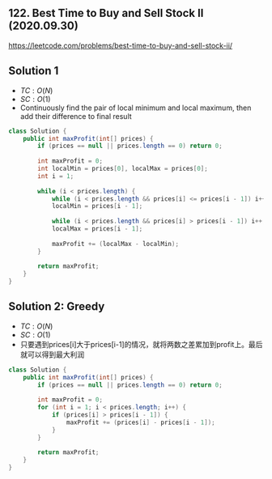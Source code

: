 ## 122. Best Time to Buy and Sell Stock II (2020.09.30)

https://leetcode.com/problems/best-time-to-buy-and-sell-stock-ii/

## Solution 1

- $TC:O(N)$
- $SC:O(1)$
- Continuously find the pair of local minimum and local maximum, then add their difference to final result

```java
class Solution {
    public int maxProfit(int[] prices) {
        if (prices == null || prices.length == 0) return 0;
        
        int maxProfit = 0;
        int localMin = prices[0], localMax = prices[0];
        int i = 1;
        
        while (i < prices.length) {
            while (i < prices.length && prices[i] <= prices[i - 1]) i++;
            localMin = prices[i - 1];
            
            while (i < prices.length && prices[i] > prices[i - 1]) i++;
            localMax = prices[i - 1];
            
            maxProfit += (localMax - localMin);
        }
        
        return maxProfit;
    }
}
```

## Solution 2: Greedy

- $TC:O(N)$
- $SC:O(1)$
- 只要遇到prices[i]大于prices[i-1]的情况，就将两数之差累加到profit上。最后就可以得到最大利润

```java
class Solution {
    public int maxProfit(int[] prices) {
        if (prices == null || prices.length == 0) return 0;
        
        int maxProfit = 0;
        for (int i = 1; i < prices.length; i++) {
            if (prices[i] > prices[i - 1]) {
                maxProfit += (prices[i] - prices[i - 1]);
            }
        }
        
        return maxProfit;
    }
}
```

